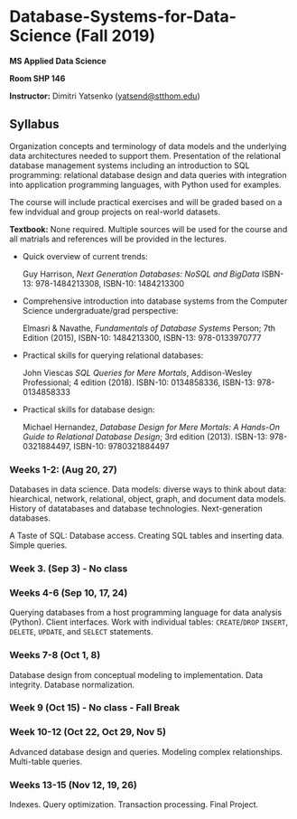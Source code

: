 # Database-Systems-for-Data-Science (Fall 2019)
**MS Applied Data Science**

**Room SHP 146**

**Instructor:** Dimitri Yatsenko (yatsend@stthom.edu)

## Syllabus


Organization concepts and terminology of data models and the underlying data architectures needed to support them. 
Presentation of the relational database management systems including an introduction to SQL programming: relational database design and data queries with integration into application programming languages, with Python used for examples. 

The course will include practical exercises and will be graded based on a few indvidual and group projects on real-world datasets.

**Textbook:** None required. Multiple sources will be used for the course and all matrials and references will be provided in the lectures.
* Quick overview of current trends: 

   Guy Harrison, *Next Generation Databases: NoSQL and BigData* ISBN-13: 978-1484213308, ISBN-10: 1484213300

* Comprehensive introduction into database systems from the Computer Science undergraduate/grad perspective: 

   Elmasri & Navathe, *Fundamentals of Database Systems* Person; 7th Edition (2015), ISBN-10: 1484213300, ISBN-13: 978-0133970777

* Practical skills for querying relational databases: 

   John Viescas *SQL Queries for Mere Mortals*, Addison-Wesley Professional; 4 edition (2018). ISBN-10: 0134858336, ISBN-13: 978-0134858333

* Practical skills for database design: 

   Michael Hernandez, *Database Design for Mere Mortals: A Hands-On Guide to Relational Database Design*; 3rd edition (2013). ISBN-13: 978-0321884497, ISBN-10: 9780321884497



### Weeks 1-2: (Aug 20, 27)
Databases in data science. Data models: diverse ways to think about data: hiearchical, network, relational, object, graph, and document data models.
History of datatabases and database technologies. Next-generation databases.

A Taste of SQL: Database access. Creating SQL tables and inserting data. Simple queries.

### Week 3. (Sep 3) - No class

### Weeks 4-6 (Sep 10, 17, 24)
Querying databases from a host programming language for data analysis (Python).
Client interfaces.
Work with individual tables: `CREATE`/`DROP` `INSERT`, `DELETE`, `UPDATE`, and `SELECT` statements.

### Weeks 7-8 (Oct 1, 8)
Database design from conceptual modeling to implementation.
Data integrity. Database normalization.

### Week 9 (Oct 15) - No class - Fall Break

### Week 10-12 (Oct 22, Oct 29, Nov 5) 
Advanced database design and queries. Modeling complex relationships. Multi-table queries.

### Weeks 13-15 (Nov 12, 19, 26)
Indexes. Query optimization. Transaction processing.
Final Project.


